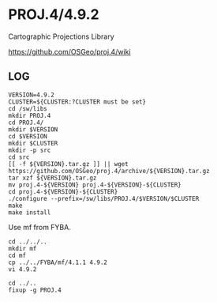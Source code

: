 PROJ.4/4.9.2
============

Cartographic Projections Library

<https://github.com/OSGeo/proj.4/wiki>


LOG
---

    VERSION=4.9.2
    CLUSTER=${CLUSTER:?CLUSTER must be set}
    cd /sw/libs
    mkdir PROJ.4
    cd PROJ.4/
    mkdir $VERSION
    cd $VERSION
    mkdir $CLUSTER
    mkdir -p src
    cd src
    [[ -f ${VERSION}.tar.gz ]] || wget https://github.com/OSGeo/proj.4/archive/${VERSION}.tar.gz
    tar xzf ${VERSION}.tar.gz
    mv proj.4-${VERSION} proj.4-${VERSION}-${CLUSTER}
    cd proj.4-${VERSION}-${CLUSTER}
    ./configure --prefix=/sw/libs/PROJ.4/$VERSION/$CLUSTER
    make
    make install

Use mf from FYBA.

    cd ../../..
    mkdir mf
    cd mf
    cp ../../FYBA/mf/4.1.1 4.9.2
    vi 4.9.2 

    cd ../..
    fixup -g PROJ.4

